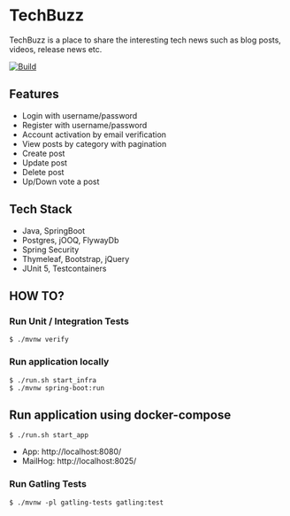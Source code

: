 # TechBuzz
TechBuzz is a place to share the interesting tech news such as blog posts, videos, release news etc.

[![Build](https://github.com/sivaprasadreddy/techbuzz/actions/workflows/maven.yml/badge.svg)](https://github.com/sivaprasadreddy/techbuzz/actions/workflows/maven.yml)

## Features
* Login with username/password
* Register with username/password
* Account activation by email verification
* View posts by category with pagination
* Create post
* Update post
* Delete post
* Up/Down vote a post

## Tech Stack
* Java, SpringBoot
* Postgres, jOOQ, FlywayDb
* Spring Security
* Thymeleaf, Bootstrap, jQuery
* JUnit 5, Testcontainers

## HOW TO?

### Run Unit / Integration Tests

```shell
$ ./mvnw verify
```

### Run application locally

```shell
$ ./run.sh start_infra
$ ./mvnw spring-boot:run
```

## Run application using docker-compose

```shell
$ ./run.sh start_app
```
* App: http://localhost:8080/
* MailHog: http://localhost:8025/

### Run Gatling Tests

```shell
$ ./mvnw -pl gatling-tests gatling:test 
```
